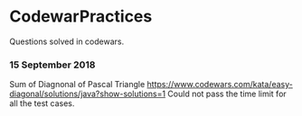 # CodewarPractices
Questions solved in codewars.

### 15 September 2018
Sum of Diagnonal of Pascal Triangle 
  https://www.codewars.com/kata/easy-diagonal/solutions/java?show-solutions=1
Could not pass the time limit for all the test cases. 
